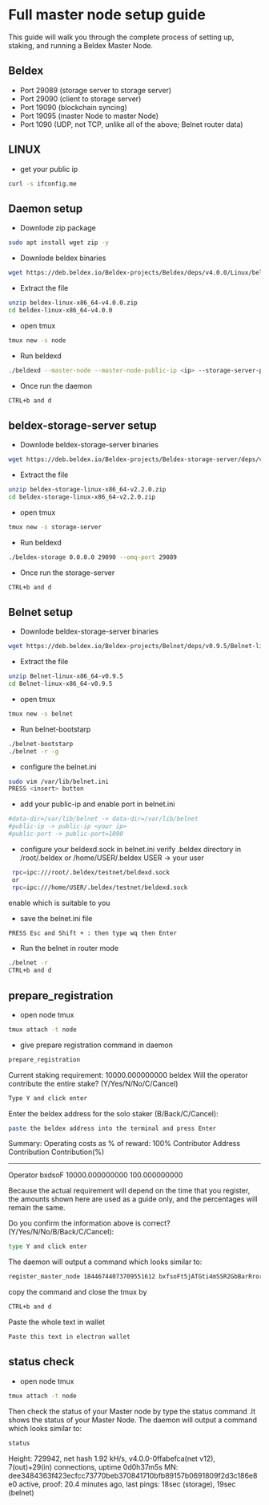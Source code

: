 # Full master node setup guide


This guide will walk you through the complete process of setting up, staking, and running a Beldex Master Node.

## Beldex

- Port 29089 (storage server to storage server)
- Port 29090 (client to storage server)
- Port 19090 (blockchain syncing)
- Port 19095 (master Node to master Node)
- Port 1090 (UDP, not TCP, unlike all of the above; Belnet router data)

## LINUX
- get your public ip
```sh
curl -s ifconfig.me
```
## Daemon setup
 - Downlode zip package
 ```sh
sudo apt install wget zip -y
```
- Downlode beldex binaries
```sh
wget https://deb.beldex.io/Beldex-projects/Beldex/deps/v4.0.0/Linux/beldex-linux-x86_64-v4.0.0.zip
```
- Extract the file
```sh
unzip beldex-linux-x86_64-v4.0.0.zip
cd beldex-linux-x86_64-v4.0.0
```
- open tmux 
```sh
tmux new -s node
```
- Run beldexd
```sh
./beldexd --master-node --master-node-public-ip <ip> --storage-server-port 29090
```
- Once run the daemon 
```sh
CTRL+b and d
```
## beldex-storage-server setup
- Downlode beldex-storage-server binaries
```sh
wget https://deb.beldex.io/Beldex-projects/Beldex-storage-server/deps/v2.2.0/beldex-storage-linux-x86_64-v2.2.0.zip
```
- Extract the file
```sh
unzip beldex-storage-linux-x86_64-v2.2.0.zip
cd beldex-storage-linux-x86_64-v2.2.0.zip
```
- open tmux 
```sh
tmux new -s storage-server
```
- Run beldexd
```sh
./beldex-storage 0.0.0.0 29090 --omq-port 29089
```
- Once run the storage-server
```sh
CTRL+b and d
```


## Belnet setup

- Downlode beldex-storage-server binaries
```sh
wget https://deb.beldex.io/Beldex-projects/Belnet/deps/v0.9.5/Belnet-linux-x86_64-v0.9.5.zip
```
- Extract the file
```sh
unzip Belnet-linux-x86_64-v0.9.5
cd Belnet-linux-x86_64-v0.9.5
```
- open tmux 
```sh
tmux new -s belnet
```
- Run belnet-bootstarp
```sh
./belnet-bootstarp
./belnet -r -g
```
- configure the belnet.ini
```sh
sudo vim /var/lib/belnet.ini
PRESS <insert> button
```
- add your public-ip and enable port in belnet.ini
 ```sh
 #data-dir=/var/lib/belnet -> data-dir=/var/lib/belnet
 #public-ip -> public-ip <your ip>
 #public-port -> public-port=1090
 ```
 - configure your beldexd.sock in belnet.ini
 verify .beldex directory in /root/.beldex or /home/USER/.beldex
  USER -> your user
 ```sh
  rpc=ipc:///root/.beldex/testnet/beldexd.sock 
  or
  rpc=ipc:///home/USER/.beldex/testnet/beldexd.sock
```
  enable which is suitable to you
  - save the belnet.ini file
  ```sh
  PRESS Esc and Shift + : then type wq then Enter
  ```
- Run the belnet in router mode
```sh
./belnet -r
CTRL+b and d
```
## prepare_registration
- open node tmux
```sh
tmux attach -t node
```
- give prepare registration command in daemon
```sh
prepare_registration
```
Current staking requirement: 10000.000000000 beldex
Will the operator contribute the entire stake? (Y/Yes/N/No/C/Cancel)
```sh
Type Y and click enter
```
Enter the beldex address for the solo staker (B/Back/C/Cancel):
```sh
paste the beldex address into the terminal and press Enter
```
Summary:
Operating costs as % of reward: 100%
Contributor     Address  Contribution       Contribution(%)
___________     _______  ____________       _______________
Operator        bxdsoF   10000.000000000    100.000000000

Because the actual requirement will depend on the time that you register, the
amounts shown here are used as a guide only, and the percentages will remain
the same.

Do you confirm the information above is correct? (Y/Yes/N/No/B/Back/C/Cancel):
```sh
type Y and click enter
```
The daemon will output a command which looks similar to:
```sh
register_master_node 18446744073709551612 bxfsoFt5jATGti4mSSR2GbBarRrorBb3rJznj7grJjmBNHVXCRuGNSmAw9ogGFgPWhi8Lf5qMjMcWAThdw2eUWRP2Q3rbgRY7 18426744073709551612 1638876090 dee3484363f443ecfcc73770beb370841710bfb89157b0691809f2d3c186e8e0 f368785551675d4568f09f94a98f810a9541a5811d09c8c8245c59ad0d8e1e07ba7192db7967299cfe183d68dcc0290c54e4facfe9155a483fec6a7378194c09
```
copy the command and close the tmux by
```sh
CTRL+b and d
```
Paste the whole text in wallet
```sh
Paste this text in electron wallet
```
## status check
- open node tmux 
```sh
tmux attach -t node
```

Then check the status of your Master node by type the status command .It shows the status of your Master Node.
The daemon will output a command which looks similar to:
```sh
status
```
Height: 729942, net hash 1.92 kH/s, v4.0.0-0ffabefca(net v12), 7(out)+29(in) connections, uptime 0d0h37m5s
MN: dee3484363f423ecfcc73770beb370841710bfb89157b0691809f2d3c186e8e0 active, proof: 20.4 minutes ago, last pings: 18sec (storage), 19sec (belnet)
